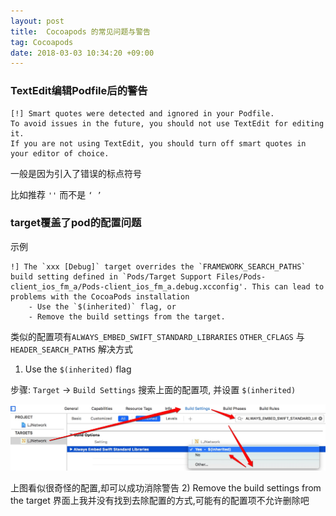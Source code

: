 ```yaml
---
layout: post
title:  Cocoapods 的常见问题与警告
tag: Cocoapods
date: 2018-03-03 10:34:20 +09:00
---
```


### TextEdit编辑Podfile后的警告

```
[!] Smart quotes were detected and ignored in your Podfile. 
To avoid issues in the future, you should not use TextEdit for editing it. 
If you are not using TextEdit, you should turn off smart quotes in your editor of choice.
```

一般是因为引入了错误的标点符号

比如推荐 `''` 而不是 `‘ ’`


### target覆盖了pod的配置问题 

示例

```
!] The `xxx [Debug]` target overrides the `FRAMEWORK_SEARCH_PATHS` build setting defined in `Pods/Target Support Files/Pods-client_ios_fm_a/Pods-client_ios_fm_a.debug.xcconfig'. This can lead to problems with the CocoaPods installation
    - Use the `$(inherited)` flag, or
    - Remove the build settings from the target.
```
类似的配置项有`ALWAYS_EMBED_SWIFT_STANDARD_LIBRARIES` `OTHER_CFLAGS`  与 `HEADER_SEARCH_PATHS` 
解决方式 
1) Use the `$(inherited)` flag
 
步骤: `Target` -> `Build Settings` 搜索上面的配置项, 并设置 `$(inherited)`

![pod-build-setting](/assets/post/cocoapod/pod-build-setting.jpg)

上图看似很奇怪的配置,却可以成功消除警告
2) Remove the build settings from the target
界面上我并没有找到去除配置的方式,可能有的配置项不允许删除吧


